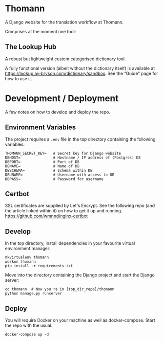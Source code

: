 # Thomann
A Django website for the translation workflow at Thomann. 

Comprises at the moment one tool:

## The Lookup Hub
A robust but lightweight custom categorised dictionary tool. 

A fully functional version (albeit without the dictionary itself) is available at https://lookup.ay-bryson.com/dictionary/sandbox. See the "Guide" page for how to use it.

# Development / Deployment
A few notes on how to develop and deploy the repo.

## Environment Variables 
The project requires a `.env` file in the top directory containing the following variables:

```
THOMANN_SECRET_KEY=   # Secret key for Django website
DBHOST=               # Hostname / IP address of (Postgres) DB
DBPORT=               # Port of DB
DBNAME=               # Name of DB
DBSCHEMA=             # Schema within DB
DBUNAME=              # Username with access to DB
DBPASS=               # Password for username
```

## Certbot
SSL certificates are supplied by Let's Encrypt. See the following repo (and the article linked within it) on how to get it up and running.
https://github.com/wmnnd/nginx-certbot

## Develop
In the top directory, install dependencies in your favourite virtual environment manager:

```
mkvirtualenv thomann
workon thomann
pip install -r requirements.txt
```

Move into the directory containing the Django project and start the Django server:

```
cd thomann  # Now you're in {top_dir_repo}/thomann
python manage.py runserver
```

## Deploy
You will require Docker on your machine as well as docker-compose. Start the repo with the usual:

```
docker-compose up -d 
```
